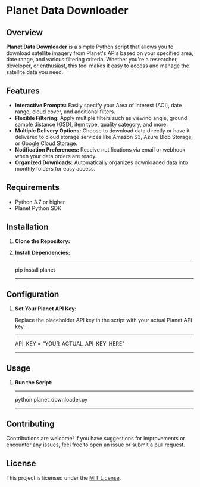# Planet Data Downloader

## Overview

**Planet Data Downloader** is a simple Python script that allows you to download satellite imagery from Planet's APIs based on your specified area, date range, and various filtering criteria. Whether you're a researcher, developer, or enthusiast, this tool makes it easy to access and manage the satellite data you need.

## Features

- **Interactive Prompts:** Easily specify your Area of Interest (AOI), date range, cloud cover, and additional filters.
- **Flexible Filtering:** Apply multiple filters such as viewing angle, ground sample distance (GSD), item type, quality category, and more.
- **Multiple Delivery Options:** Choose to download data directly or have it delivered to cloud storage services like Amazon S3, Azure Blob Storage, or Google Cloud Storage.
- **Notification Preferences:** Receive notifications via email or webhook when your data orders are ready.
- **Organized Downloads:** Automatically organizes downloaded data into monthly folders for easy access.

## Requirements

- Python 3.7 or higher
- Planet Python SDK

## Installation

1. **Clone the Repository:**

2. **Install Dependencies:**

   ***
   pip install planet
   ***

## Configuration

1. **Set Your Planet API Key:**

   Replace the placeholder API key in the script with your actual Planet API key.

   ***
   API_KEY = "YOUR_ACTUAL_API_KEY_HERE"
   ***

## Usage

1. **Run the Script:**

   ***
   python planet_downloader.py
   ***

## Contributing

Contributions are welcome! If you have suggestions for improvements or encounter any issues, feel free to open an issue or submit a pull request.

## License

This project is licensed under the [MIT License](https://opensource.org/license/mit).